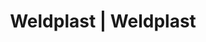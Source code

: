 ---
Link: "file:/Users/vinayakpatel/Downloads/www.weldplast.cz/eshop_products_compare/add/eshop-products-variant502"
product_name: "null"
product_id: "null"
title: "Weldplast | Weldplast"
product_desc: ""
product_specs: ""
product_downloads: ""
href: ""
accessories: ""
similar_products: ""
---